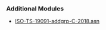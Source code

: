 ### Additional Modules

- [ISO-TS-19091-addgrp-C-2018.asn](https://standards.iso.org/iso/ts/19091/ed-2/en/ISO-TS-19091-addgrp-C-2018.asn)
